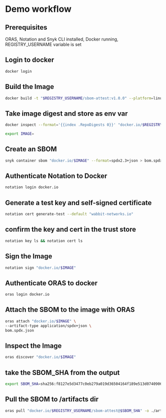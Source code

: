 # Demo workflow

## Prerequisites

ORAS, Notation and Snyk CLI installed, Docker running, REGISTRY_USERNAME variable is set

## Login to docker

```bash
docker login
```

## Build the Image

```bash
docker build -t "$REGISTRY_USERNAME/sbom-attest:v1.0.0" --platform=linux/amd64 . --push
```

## Take image digest and store as env var

```bash
docker inspect --format='{{index .RepoDigests 0}}' "docker.io/$REGISTRY_USERNAME/sbom-attest:v1.0.0"
```

```bash
export IMAGE=
```

## Create an SBOM

```bash
snyk container sbom "docker.io/$IMAGE" --format=spdx2.3+json > bom.spdx.json
```

## Authenticate Notation to Docker

```bash
notation login docker.io
```

## Generate a test key and self-signed certificate

```bash
notation cert generate-test --default "wabbit-networks.io"
```

## confirm the key and cert in the trust store

```bash
notation key ls && notation cert ls
```

## Sign the Image

```bash
notation sign "docker.io/$IMAGE"
```

## Authenticate ORAS to docker

```bash
oras login docker.io
```

## Attach the SBOM to the image with ORAS

```bash
oras attach "docker.io/$IMAGE" \
--artifact-type application/spdx+json \
bom.spdx.json
```

## Inspect the Image

```bash
oras discover "docker.io/$IMAGE"
```

## take the SBOM_SHA from the output

```bash
export SBOM_SHA=sha256:f8127e5d3477c0eb279a019d36504164f189e513d0740906f0d322129a0d21cc
```

## Pull the SBOM to /artifacts dir

```bash
oras pull "docker.io/$REGISTRY_USERNAME/sbom-attest@$SBOM_SHA" -o ./artifacts
```
